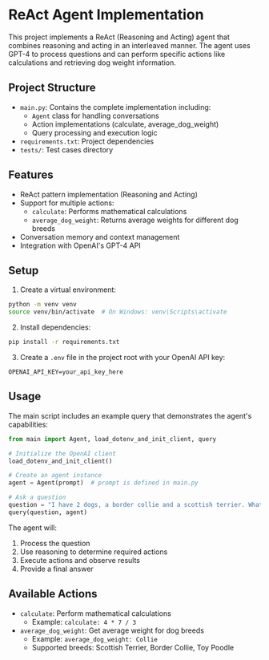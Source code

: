 # ReAct Agent Implementation

This project implements a ReAct (Reasoning and Acting) agent that combines reasoning and acting in an interleaved manner. The agent uses GPT-4 to process questions and can perform specific actions like calculations and retrieving dog weight information.

## Project Structure
- `main.py`: Contains the complete implementation including:
  - `Agent` class for handling conversations
  - Action implementations (calculate, average_dog_weight)
  - Query processing and execution logic
- `requirements.txt`: Project dependencies
- `tests/`: Test cases directory

## Features
- ReAct pattern implementation (Reasoning and Acting)
- Support for multiple actions:
  - `calculate`: Performs mathematical calculations
  - `average_dog_weight`: Returns average weights for different dog breeds
- Conversation memory and context management
- Integration with OpenAI's GPT-4 API

## Setup
1. Create a virtual environment:
```bash
python -m venv venv
source venv/bin/activate  # On Windows: venv\Scripts\activate
```

2. Install dependencies:
```bash
pip install -r requirements.txt
```

3. Create a `.env` file in the project root with your OpenAI API key:
```
OPENAI_API_KEY=your_api_key_here
```

## Usage
The main script includes an example query that demonstrates the agent's capabilities:

```python
from main import Agent, load_dotenv_and_init_client, query

# Initialize the OpenAI client
load_dotenv_and_init_client()

# Create an agent instance
agent = Agent(prompt)  # prompt is defined in main.py

# Ask a question
question = "I have 2 dogs, a border collie and a scottish terrier. What is their combined weight?"
query(question, agent)
```

The agent will:
1. Process the question
2. Use reasoning to determine required actions
3. Execute actions and observe results
4. Provide a final answer

## Available Actions
- `calculate`: Perform mathematical calculations
  - Example: `calculate: 4 * 7 / 3`
- `average_dog_weight`: Get average weight for dog breeds
  - Example: `average_dog_weight: Collie`
  - Supported breeds: Scottish Terrier, Border Collie, Toy Poodle
